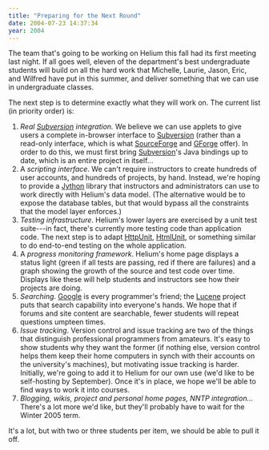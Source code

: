 ```yaml
---
title: "Preparing for the Next Round"
date: 2004-07-23 14:37:34
year: 2004
---
```

<p>The team that's going to be working on Helium this fall had its first meeting last night.  If all goes well, eleven of the department's best undergraduate students will build on all the hard work that Michelle, Laurie, Jason, Eric, and Wilfred have put in this summer, and deliver something that we can use in undergraduate classes.</p>

<p>The next step is to determine exactly what they will work on.  The current list (in priority order) is:</p>

<ol>

<li><em>Real <a href="http://subversion.tigris.org">Subversion</a> integration.</em>  We believe we can use applets to give users a complete in-browser interface to <a href="http://subversion.tigris.org">Subversion</a> (rather than a read-only interface, which is what <a href="http://www.sf.net">SourceForge</a> and <a href="http://www.gforge.org">GForge</a> offer).  In order to do this, we must first bring <a href="http://subversion.tigris.org">Subversion</a>'s Java bindings up to date, which is an entire project in itself...</li>

<li>A <em>scripting interface</em>.  We can't require instructors to create hundreds of user accounts, and hundreds of projects, by hand.  Instead, we're hoping to provide a <a href="http://www.jython.org">Jython</a> library that instructors and administrators can use to work directly with Helium's data model.  (The alternative would be to expose the database tables, but that would bypass all the constraints that the model layer enforces.)</li>

<li><em>Testing infrastructure</em>.  Helium's lower layers are exercised by a unit test suite---in fact, there's currently more testing code than application code.  The next step is to adapt <a href="http://httpunit.sf.net">HttpUnit</a>, <a href="http://htmlunit.sf.net">HtmlUnit</a>, or something similar to do end-to-end testing on the whole application.</li>

<li>A <em>progress monitoring framework</em>.  Helium's home page displays a status light (green if all tests are passing, red if there are failures) and a graph showing the growth of the source and test code over time.  Displays like these will help students and instructors see how their projects are doing.</li>

<li><em>Searching</em>.  <a href="http://www.google.com">Google</a> is every programmer's friend; the <a href="http://jakarta.apache.org/lucene">Lucene</a> project puts that search capability into everyone's hands.  We hope that if forums and site content are searchable, fewer students will repeat questions umpteen times.</li>

<li><em>Issue tracking</em>.  Version control and issue tracking are two of the things that distinguish professional programmers from amateurs.  It's easy to show students why they want the former (if nothing else, version control helps them keep their home computers in synch with their accounts on the university's machines), but motivating issue tracking is harder.  Initially, we're going to add it to Helium for our own use (we'd like to be self-hosting by September).  Once it's in place, we hope we'll be able to find ways to work it into courses.</li>

<li><em>Blogging, wikis, project and personal home pages, NNTP integration...</em>  There's a lot more we'd like, but they'll probably have to wait for the Winter 2005 term.</li>

</ol>

<p>It's a lot, but with two or three students per item, we should be able to pull it off.</p>
